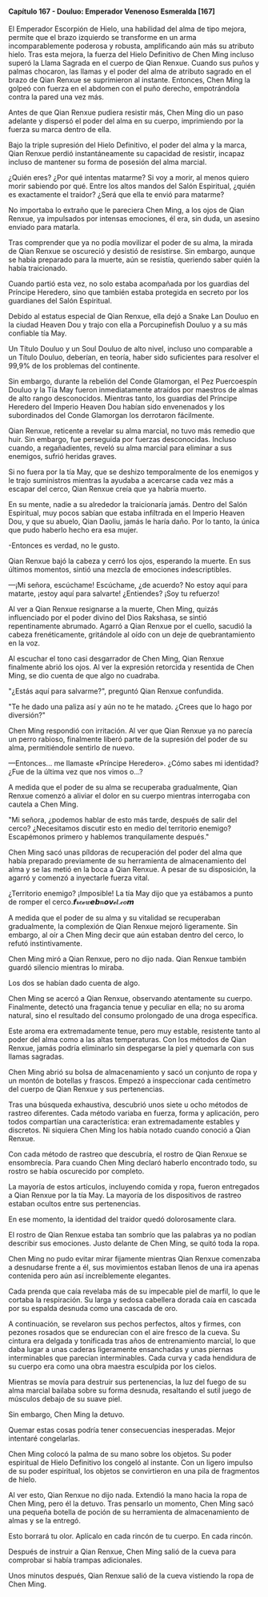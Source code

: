 
#### Capítulo 167 - Douluo: Emperador Venenoso Esmeralda [167]

El Emperador Escorpión de Hielo, una habilidad del alma de tipo mejora, permite que el brazo izquierdo se transforme en un arma incomparablemente poderosa y robusta, amplificando aún más su atributo hielo. Tras esta mejora, la fuerza del Hielo Definitivo de Chen Ming incluso superó la Llama Sagrada en el cuerpo de Qian Renxue. Cuando sus puños y palmas chocaron, las llamas y el poder del alma de atributo sagrado en el brazo de Qian Renxue se suprimieron al instante. Entonces, Chen Ming la golpeó con fuerza en el abdomen con el puño derecho, empotrándola contra la pared una vez más.

Antes de que Qian Renxue pudiera resistir más, Chen Ming dio un paso adelante y dispersó el poder del alma en su cuerpo, imprimiendo por la fuerza su marca dentro de ella.

Bajo la triple supresión del Hielo Definitivo, el poder del alma y la marca, Qian Renxue perdió instantáneamente su capacidad de resistir, incapaz incluso de mantener su forma de posesión del alma marcial.

¿Quién eres? ¿Por qué intentas matarme? Si voy a morir, al menos quiero morir sabiendo por qué. Entre los altos mandos del Salón Espiritual, ¿quién es exactamente el traidor? ¿Será que ella te envió para matarme?

No importaba lo extraño que le pareciera Chen Ming, a los ojos de Qian Renxue, ya impulsados por intensas emociones, él era, sin duda, un asesino enviado para matarla.

Tras comprender que ya no podía movilizar el poder de su alma, la mirada de Qian Renxue se oscureció y desistió de resistirse. Sin embargo, aunque se había preparado para la muerte, aún se resistía, queriendo saber quién la había traicionado.

Cuando partió esta vez, no solo estaba acompañada por los guardias del Príncipe Heredero, sino que también estaba protegida en secreto por los guardianes del Salón Espiritual.

Debido al estatus especial de Qian Renxue, ella dejó a Snake Lan Douluo en la ciudad Heaven Dou y trajo con ella a Porcupinefish Douluo y a su más confiable tía May.

Un Título Douluo y un Soul Douluo de alto nivel, incluso uno comparable a un Título Douluo, deberían, en teoría, haber sido suficientes para resolver el 99,9% de los problemas del continente.

Sin embargo, durante la rebelión del Conde Glamorgan, el Pez Puercoespín Douluo y la Tía May fueron inmediatamente atraídos por maestros de almas de alto rango desconocidos. Mientras tanto, los guardias del Príncipe Heredero del Imperio Heaven Dou habían sido envenenados y los subordinados del Conde Glamorgan los derrotaron fácilmente.

Qian Renxue, reticente a revelar su alma marcial, no tuvo más remedio que huir. Sin embargo, fue perseguida por fuerzas desconocidas. Incluso cuando, a regañadientes, reveló su alma marcial para eliminar a sus enemigos, sufrió heridas graves.

Si no fuera por la tía May, que se deshizo temporalmente de los enemigos y le trajo suministros mientras la ayudaba a acercarse cada vez más a escapar del cerco, Qian Renxue creía que ya habría muerto.

En su mente, nadie a su alrededor la traicionaría jamás. Dentro del Salón Espiritual, muy pocos sabían que estaba infiltrada en el Imperio Heaven Dou, y que su abuelo, Qian Daoliu, jamás le haría daño. Por lo tanto, la única que pudo haberlo hecho era esa mujer.

-Entonces es verdad, no le gusto.

Qian Renxue bajó la cabeza y cerró los ojos, esperando la muerte. En sus últimos momentos, sintió una mezcla de emociones indescriptibles.

—¡Mi señora, escúchame! Escúchame, ¿de acuerdo? No estoy aquí para matarte, ¡estoy aquí para salvarte! ¿Entiendes? ¡Soy tu refuerzo!

Al ver a Qian Renxue resignarse a la muerte, Chen Ming, quizás influenciado por el poder divino del Dios Rakshasa, se sintió repentinamente abrumado. Agarró a Qian Renxue por el cuello, sacudió la cabeza frenéticamente, gritándole al oído con un deje de quebrantamiento en la voz.

Al escuchar el tono casi desgarrador de Chen Ming, Qian Renxue finalmente abrió los ojos. Al ver la expresión retorcida y resentida de Chen Ming, se dio cuenta de que algo no cuadraba.

"¿Estás aquí para salvarme?", preguntó Qian Renxue confundida.

"Te he dado una paliza así y aún no te he matado. ¿Crees que lo hago por diversión?"

Chen Ming respondió con irritación. Al ver que Qian Renxue ya no parecía un perro rabioso, finalmente liberó parte de la supresión del poder de su alma, permitiéndole sentirlo de nuevo.

—Entonces... me llamaste «Príncipe Heredero». ¿Cómo sabes mi identidad? ¿Fue de la última vez que nos vimos o...?

A medida que el poder de su alma se recuperaba gradualmente, Qian Renxue comenzó a aliviar el dolor en su cuerpo mientras interrogaba con cautela a Chen Ming.

"Mi señora, ¿podemos hablar de esto más tarde, después de salir del cerco? ¿Necesitamos discutir esto en medio del territorio enemigo? Escapémonos primero y hablemos tranquilamente después."

Chen Ming sacó unas píldoras de recuperación del poder del alma que había preparado previamente de su herramienta de almacenamiento del alma y se las metió en la boca a Qian Renxue. A pesar de su disposición, la agarró y comenzó a inyectarle fuerza vital.

¿Territorio enemigo? ¡Imposible! La tía May dijo que ya estábamos a punto de romper el cerco.𝙛𝓻𝒆𝓮𝒘𝙚𝙗𝒏𝙤𝙫𝓮𝒍.𝓬𝒐𝙢

A medida que el poder de su alma y su vitalidad se recuperaban gradualmente, la complexión de Qian Renxue mejoró ligeramente. Sin embargo, al oír a Chen Ming decir que aún estaban dentro del cerco, lo refutó instintivamente.

Chen Ming miró a Qian Renxue, pero no dijo nada. Qian Renxue también guardó silencio mientras lo miraba.

Los dos se habían dado cuenta de algo.

Chen Ming se acercó a Qian Renxue, observando atentamente su cuerpo. Finalmente, detectó una fragancia tenue y peculiar en ella; no su aroma natural, sino el resultado del consumo prolongado de una droga específica.

Este aroma era extremadamente tenue, pero muy estable, resistente tanto al poder del alma como a las altas temperaturas. Con los métodos de Qian Renxue, jamás podría eliminarlo sin despegarse la piel y quemarla con sus llamas sagradas.

Chen Ming abrió su bolsa de almacenamiento y sacó un conjunto de ropa y un montón de botellas y frascos. Empezó a inspeccionar cada centímetro del cuerpo de Qian Renxue y sus pertenencias.

Tras una búsqueda exhaustiva, descubrió unos siete u ocho métodos de rastreo diferentes. Cada método variaba en fuerza, forma y aplicación, pero todos compartían una característica: eran extremadamente estables y discretos. Ni siquiera Chen Ming los había notado cuando conoció a Qian Renxue.

Con cada método de rastreo que descubría, el rostro de Qian Renxue se ensombrecía. Para cuando Chen Ming declaró haberlo encontrado todo, su rostro se había oscurecido por completo.

La mayoría de estos artículos, incluyendo comida y ropa, fueron entregados a Qian Renxue por la tía May. La mayoría de los dispositivos de rastreo estaban ocultos entre sus pertenencias.

En ese momento, la identidad del traidor quedó dolorosamente clara.

El rostro de Qian Renxue estaba tan sombrío que las palabras ya no podían describir sus emociones. Justo delante de Chen Ming, se quitó toda la ropa.

Chen Ming no pudo evitar mirar fijamente mientras Qian Renxue comenzaba a desnudarse frente a él, sus movimientos estaban llenos de una ira apenas contenida pero aún así increíblemente elegantes.

Cada prenda que caía revelaba más de su impecable piel de marfil, lo que le cortaba la respiración. Su larga y sedosa cabellera dorada caía en cascada por su espalda desnuda como una cascada de oro.

A continuación, se revelaron sus pechos perfectos, altos y firmes, con pezones rosados que se endurecían con el aire fresco de la cueva. Su cintura era delgada y tonificada tras años de entrenamiento marcial, lo que daba lugar a unas caderas ligeramente ensanchadas y unas piernas interminables que parecían interminables. Cada curva y cada hendidura de su cuerpo era como una obra maestra esculpida por los cielos.

Mientras se movía para destruir sus pertenencias, la luz del fuego de su alma marcial bailaba sobre su forma desnuda, resaltando el sutil juego de músculos debajo de su suave piel.

Sin embargo, Chen Ming la detuvo.

Quemar estas cosas podría tener consecuencias inesperadas. Mejor intentaré congelarlas.

Chen Ming colocó la palma de su mano sobre los objetos. Su poder espiritual de Hielo Definitivo los congeló al instante. Con un ligero impulso de su poder espiritual, los objetos se convirtieron en una pila de fragmentos de hielo.

Al ver esto, Qian Renxue no dijo nada. Extendió la mano hacia la ropa de Chen Ming, pero él la detuvo. Tras pensarlo un momento, Chen Ming sacó una pequeña botella de poción de su herramienta de almacenamiento de almas y se la entregó.

Esto borrará tu olor. Aplícalo en cada rincón de tu cuerpo. En cada rincón.

Después de instruir a Qian Renxue, Chen Ming salió de la cueva para comprobar si había trampas adicionales.

Unos minutos después, Qian Renxue salió de la cueva vistiendo la ropa de Chen Ming.